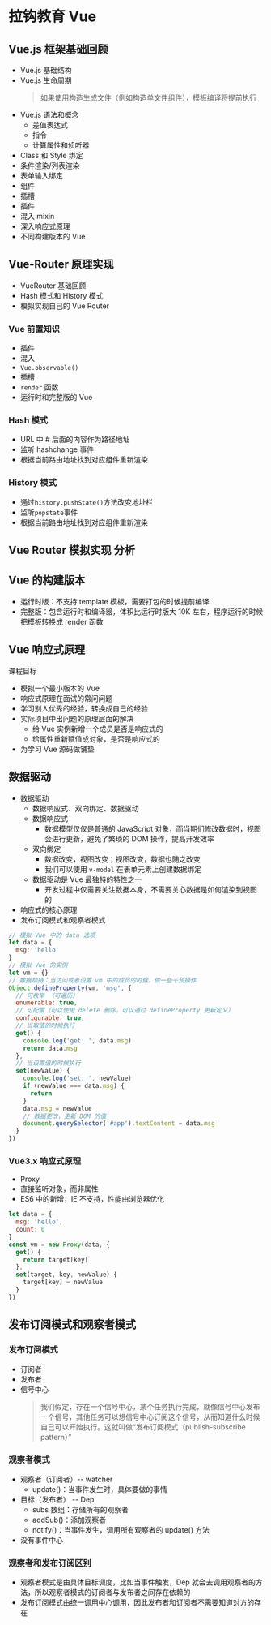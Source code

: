 # 拉钩教育 Vue

## Vue.js 框架基础回顾

- Vue.js 基础结构
- Vue.js 生命周期
  > 如果使用构造生成文件（例如构造单文件组件），模板编译将提前执行
- Vue.js 语法和概念
  - 差值表达式
  - 指令
  - 计算属性和侦听器
- Class 和 Style 绑定
- 条件渲染/列表渲染
- 表单输入绑定
- 组件
- 插槽
- 插件
- 混入 mixin
- 深入响应式原理
- 不同构建版本的 Vue

## Vue-Router 原理实现

- VueRouter 基础回顾
- Hash 模式和 History 模式
- 模拟实现自己的 Vue Router

### Vue 前置知识

- 插件
- 混入
- `Vue.observable()`
- 插槽
- `render` 函数
- 运行时和完整版的 Vue

### Hash 模式

- URL 中 # 后面的内容作为路径地址
- 监听 hashchange 事件
- 根据当前路由地址找到对应组件重新渲染

### History 模式

- 通过`history.pushState()`方法改变地址栏
- 监听`popstate`事件
- 根据当前路由地址找到对应组件重新渲染

## Vue Router 模拟实现 分析

## Vue 的构建版本

- 运行时版：不支持 template 模板，需要打包的时候提前编译
- 完整版：包含运行时和编译器，体积比运行时版大 10K 左右，程序运行的时候把模板转换成 render 函数

## Vue 响应式原理

课程目标

- 模拟一个最小版本的 Vue
- 响应式原理在面试的常问问题
- 学习别人优秀的经验，转换成自己的经验
- 实际项目中出问题的原理层面的解决
  - 给 Vue 实例新增一个成员是否是响应式的
  - 给属性重新赋值成对象，是否是响应式的
- 为学习 Vue 源码做铺垫

## 数据驱动

- 数据驱动
  - 数据响应式、双向绑定、数据驱动
  - 数据响应式
    - 数据模型仅仅是普通的 JavaScript 对象，而当期们修改数据时，视图会进行更新，避免了繁琐的 DOM 操作，提高开发效率
  - 双向绑定
    - 数据改变，视图改变；视图改变，数据也随之改变
    - 我们可以使用 `v-model` 在表单元素上创建数据绑定
  - 数据驱动是 Vue 最独特的特性之一
    - 开发过程中仅需要关注数据本身，不需要关心数据是如何渲染到视图的
- 响应式的核心原理
- 发布订阅模式和观察者模式

```js
// 模拟 Vue 中的 data 选项
let data = {
  msg: 'hello'
}
// 模拟 Vue 的实例
let vm = {}
// 数据劫持：当访问或者设置 vm 中的成员的时候，做一些干预操作
Object.defineProperty(vm, 'msg', {
  // 可枚举 （可遍历）
  enumerable: true,
  // 可配置（可以使用 delete 删除，可以通过 defineProperty 更新定义）
  configurable: true,
  // 当取值的时候执行
  get() {
    console.log('get: ', data.msg)
    return data.msg
  },
  // 当设置值的时候执行
  set(newValue) {
    console.log('set: ', newValue)
    if (newValue === data.msg) {
      return
    }
    data.msg = newValue
    // 数据更改，更新 DOM 的值
    document.querySelector('#app').textContent = data.msg
  }
})
```

### Vue3.x 响应式原理

- Proxy
- 直接监听对象，而非属性
- ES6 中的新增，IE 不支持，性能由浏览器优化

```js
let data = {
  msg: 'hello',
  count: 0
}
const vm = new Proxy(data, {
  get() {
    return target[key]
  },
  set(target, key, newValue) {
    target[key] = newValue
  }
})
```

## 发布订阅模式和观察者模式

### 发布订阅模式

- 订阅者
- 发布者
- 信号中心
  > 我们假定，存在一个信号中心，某个任务执行完成，就像信号中心发布一个信号，其他任务可以想信号中心订阅这个信号，从而知道什么时候自己可以开始执行。这就叫做“发布订阅模式（publish-subscribe pattern）”

### 观察者模式

- 观察者（订阅者）-- watcher
  - update()：当事件发生时，具体要做的事情
- 目标（发布者） -- Dep
  - subs 数组：存储所有的观察者
  - addSub()：添加观察者
  - notify()：当事件发生，调用所有观察者的 update() 方法
- 没有事件中心

### 观察者和发布订阅区别

- 观察者模式是由具体目标调度，比如当事件触发，Dep 就会去调用观察者的方法，所以观察者模式的订阅者与发布者之间存在依赖的
- 发布订阅模式由统一调用中心调用，因此发布者和订阅者不需要知道对方的存在
